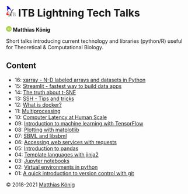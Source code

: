 <h1><img src="./img/itblogo.gif" height="30"/> ITB Lightning Tech Talks</h1>
<b><a href="https://orcid.org/0000-0003-1725-179X" title="https://orcid.org/0000-0003-1725-179X"><img src="./img/orcid.png" height="15"/></a> Matthias König</b>

Short talks introducing current technology and libraries (python/R) useful for Theoretical & Computational Biology.

## Content
* 16: [xarray - N-D labeled arrays and datasets in Python](./talks/16_xarray)
* 15: [Streamlit - fastest way to build data apps](./talks/15_streamlit)
* 14: [The truth about t-SNE](./talks/14_tsne)
* 13: [SSH - Tips and tricks](./talks/13_ssh)
* 12: [What is docker?](./talks/12_docker)
* 11: [Multiprocessing](./talks/11_multiprocessing)
* 10: [Computer Latency at Human Scale](./talks/10_latency)
* 09: [Introduction to machine learning with TensorFlow](./talks/09_tensorflow)
* 08: [Plotting with matplotlib](./talks/08_matplotlib)
* 07: [SBML and libsbml](./talks/07_libsbml)
* 06: [Accessing web services with requests](./talks/06_requests)
* 05: [Introduction to pandas](./talks/05_pandas)
* 04: [Template languages with jinja2](./talks/04_templates)
* 03: [Jupyter notebooks](./talks/03_jupyter)
* 02: [Virtual environments in python](./talks/02_virtualenv)  
* 01: [A quick introduction to version control with git](./talks/01_git)

&copy; 2018-2021 [Matthias König](https://livermetabolism.com)